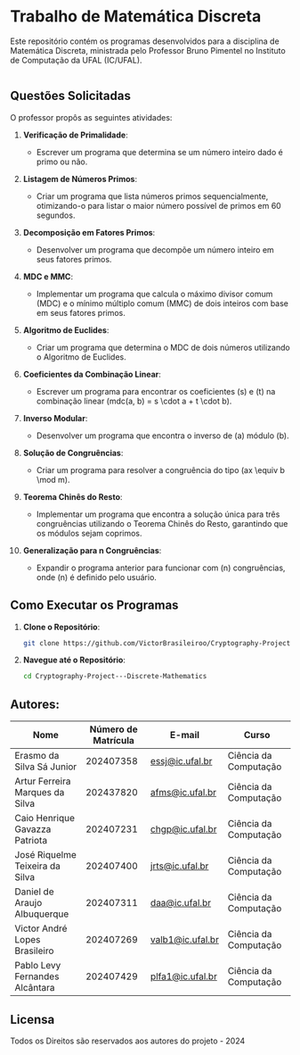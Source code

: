 # Trabalho de Matemática Discreta

Este repositório contém os programas desenvolvidos para a disciplina de Matemática Discreta, ministrada pelo Professor Bruno Pimentel no Instituto de Computação da UFAL (IC/UFAL).

<img href="https://ufal.br/ufal/resolveuid/b9544c5e4bf74b0085c0fb88a79d8179"></img>

## Questões Solicitadas

O professor propôs as seguintes atividades:

1. **Verificação de Primalidade**: 
   - Escrever um programa que determina se um número inteiro dado é primo ou não.

2. **Listagem de Números Primos**: 
   - Criar um programa que lista números primos sequencialmente, otimizando-o para listar o maior número possível de primos em 60 segundos.

3. **Decomposição em Fatores Primos**: 
   - Desenvolver um programa que decompõe um número inteiro em seus fatores primos.

4. **MDC e MMC**: 
   - Implementar um programa que calcula o máximo divisor comum (MDC) e o mínimo múltiplo comum (MMC) de dois inteiros com base em seus fatores primos.

5. **Algoritmo de Euclides**: 
   - Criar um programa que determina o MDC de dois números utilizando o Algoritmo de Euclides.

6. **Coeficientes da Combinação Linear**: 
   - Escrever um programa para encontrar os coeficientes \(s\) e \(t\) na combinação linear \(mdc(a, b) = s \cdot a + t \cdot b\).

7. **Inverso Modular**: 
   - Desenvolver um programa que encontra o inverso de \(a\) módulo \(b\).

8. **Solução de Congruências**: 
   - Criar um programa para resolver a congruência do tipo \(ax \equiv b \mod m\).

9. **Teorema Chinês do Resto**: 
   - Implementar um programa que encontra a solução única para três congruências utilizando o Teorema Chinês do Resto, garantindo que os módulos sejam coprimos.

10. **Generalização para n Congruências**: 
    - Expandir o programa anterior para funcionar com \(n\) congruências, onde \(n\) é definido pelo usuário.

## Como Executar os Programas

1. **Clone o Repositório**: 
   ```bash
   git clone https://github.com/VictorBrasileiroo/Cryptography-Project---Discrete-Mathematics.git
   
   ```
2. **Navegue até o Repositório**: 
   ```bash
   cd Cryptography-Project---Discrete-Mathematics
   ```

## Autores:
| Nome                                   | Número de Matrícula | E-mail                  | Curso               |
|----------------------------------------|---------------------|-------------------------|---------------------|
| Erasmo da Silva Sá Junior              | 202407358           | essj@ic.ufal.br        | Ciência da Computação |
| Artur Ferreira Marques da Silva        | 202437820           | afms@ic.ufal.br        | Ciência da Computação |
| Caio Henrique Gavazza Patriota         | 202407231           | chgp@ic.ufal.br        | Ciência da Computação |
| José Riquelme Teixeira da Silva       | 202407400           | jrts@ic.ufal.br        | Ciência da Computação |
| Daniel de Araujo Albuquerque           | 202407311           | daa@ic.ufal.br         | Ciência da Computação |
| Victor André Lopes Brasileiro          | 202407269           | valb1@ic.ufal.br       | Ciência da Computação |
| Pablo Levy Fernandes Alcântara         | 202407429           | plfa1@ic.ufal.br       | Ciência da Computação |

## Licensa 
<p>Todos os Direitos são reservados aos autores do projeto - 2024</p>